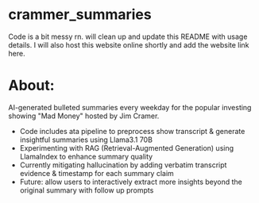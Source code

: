 # crammer_summaries

Code is a bit messy rn. will clean up and update this README with usage details. 
I will also host this website online shortly and add the website link here.

# About:

AI-generated bulleted summaries every weekday for the popular investing showing "Mad Money" hosted by Jim Cramer. 

 - Code includes ata pipeline to preprocess show transcript & generate insightful summaries using Llama3.1 70B
 - Experimenting with RAG (Retrieval-Augmented Generation) using LlamaIndex to enhance summary quality
 - Currently mitigating hallucination by adding verbatim transcript evidence & timestamp for each summary claim
 - Future: allow users to interactively extract more insights beyond the original summary with follow up prompts

